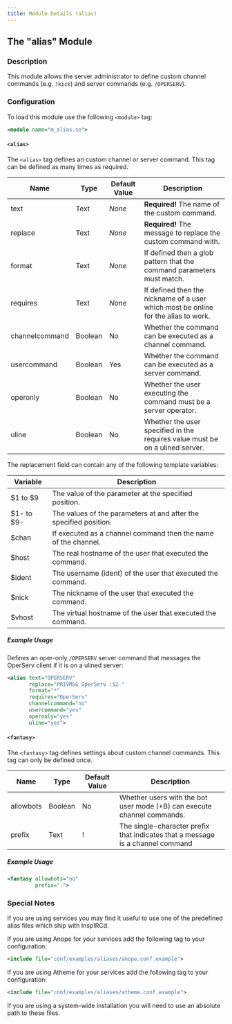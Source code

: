 ```yaml
---
title: Module Details (alias)
---
```


## The "alias" Module

### Description

This module allows the server administrator to define custom channel commands (e.g. `!kick`) and server commands (e.g. `/OPERSERV`).

### Configuration

To load this module use the following `<module>` tag:

```xml
<module name="m_alias.so">
```

#### `<alias>`

The `<alias>` tag defines an custom channel or server command. This tag can be defined as many times as required.

Name           | Type    | Default Value | Description
-------------- | ------- | ------------- | -----------
text           | Text    | *None*        | **Required!** The name of the custom command.
replace        | Text    | *None*        | **Required!** The message to replace the custom command with.
format         | Text    | *None*        | If defined then a glob pattern that the command parameters must match.
requires       | Text    | *None*        | If defined then the nickname of a user which most be online for the alias to work.
channelcommand | Boolean | No            | Whether the command can be executed as a channel command.
usercommand    | Boolean | Yes           | Whether the command can be executed as a server command.
operonly       | Boolean | No            | Whether the user executing the command must be a server operator.
uline          | Boolean | No            | Whether the user specified in the requires value must be on a ulined server.

The replacement field can contain any of the following template variables:

Variable   | Description
---------- | -----------
$1 to $9   | The value of the parameter at the specified position.
$1- to $9- | The values of the parameters at and after the specified position.
$chan      | If executed as a channel command then the name of the channel.
$host      | The real hostname of the user that executed the command.
$ident     | The username (ident) of the user that executed the command.
$nick      | The nickname of the user that executed the command.
$vhost     | The virtual hostname of the user that executed the command.

##### Example Usage

Defines an oper-only `/OPERSERV` server command that messages the OperServ client if it is on a ulined server:

```xml
<alias text="OPERSERV"
       replace="PRIVMSG OperServ :$2-"
       format="*"
       requires="OperServ"
       channelcommand="no"
       usercommand="yes"
       operonly="yes"
       uline="yes">
```

#### `<fantasy>`

The `<fantasy>` tag defines settings about custom channel commands. This tag can only be defined once.

Name      | Type    | Default Value | Description
--------- | ------- | ------------- | -----------
allowbots | Boolean | No            | Whether users with the bot user mode (+B) can execute channel commands.
prefix    | Text    | !             | The single-character prefix that indicates that a message is a channel command

##### Example Usage

```xml
<fantasy allowbots="no"
         prefix=".">
```

### Special Notes

If you are using services you may find it useful to use one of the predefined alias files which ship with InspIRCd.

If you are using Anope for your services add the following tag to your configuration:

```xml
<include file="conf/examples/aliases/anope.conf.example">
```

If you are using Atheme for your services add the following tag to your configuration:

```xml
<include file="conf/examples/aliases/atheme.conf.example">
```

If you are using a system-wide installation you will need to use an absolute path to these files.
